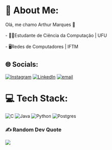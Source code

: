 # 💫 About Me:
Olá, me chamo Arthur Marques 👋<br><br>- 👨‍💻Estudante de Ciência da Computação | UFU<br><br>- 🖥️Redes de Computadores | IFTM


## 🌐 Socials:
[![Instagram](https://img.shields.io/badge/Instagram-%23E4405F.svg?logo=Instagram&logoColor=white)](https://instagram.com/arthurm.sl) [![LinkedIn](https://img.shields.io/badge/LinkedIn-%230077B5.svg?logo=linkedin&logoColor=white)](https://linkedin.com/in/arthur-marques-a8024b376) [![email](https://img.shields.io/badge/Email-D14836?logo=gmail&logoColor=white)](mailto:arthur.lima1@ufu.br) 

# 💻 Tech Stack:
![C](https://img.shields.io/badge/c-%2300599C.svg?style=for-the-badge&logo=c&logoColor=white) ![Java](https://img.shields.io/badge/java-%23ED8B00.svg?style=for-the-badge&logo=openjdk&logoColor=white) ![Python](https://img.shields.io/badge/python-3670A0?style=for-the-badge&logo=python&logoColor=ffdd54) ![Postgres](https://img.shields.io/badge/postgres-%23316192.svg?style=for-the-badge&logo=postgresql&logoColor=white)


### ✍️ Random Dev Quote
![](https://quotes-github-readme.vercel.app/api?type=horizontal&theme=dark)

<!-- Proudly created with GPRM ( https://gprm.itsvg.in ) -->
